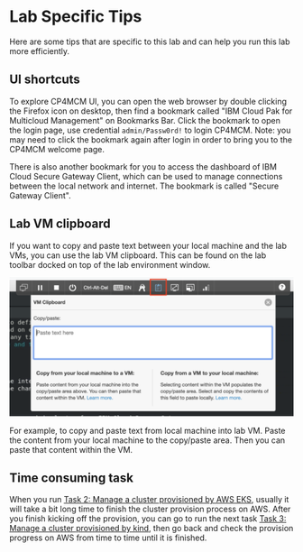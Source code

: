 # Lab Specific Tips

Here are some tips that are specific to this lab and can help you run this lab more efficiently.

## UI shortcuts

To explore CP4MCM UI, you can open the web browser by double clicking the Firefox icon on desktop, then find
a bookmark called "IBM Cloud Pak for Multicloud Management" on Bookmarks Bar. Click the bookmark to open the
login page, use credential `admin/Passw0rd!` to login CP4MCM. Note: you may need to click the bookmark again
after login in order to bring you to the CP4MCM welcome page.

There is also another bookmark for you to access the dashboard of IBM Cloud Secure Gateway Client, which can
be used to manage connections between the local network and internet. The bookmark is called "Secure Gateway
Client".

## Lab VM clipboard

If you want to copy and paste text between your local machine and the lab VMs, you can use the lab VM clipboard.
This can be found on the lab toolbar docked on top of the lab environment window.

![Figure: Lab VM Clipboard](docs/images/lab-vm-clipboard.png)

For example, to copy and paste text from local machine into lab VM. Paste the content from your local machine to
the copy/paste area. Then you can paste that content within the VM.

## Time consuming task

When you run [Task 2: Manage a cluster provisioned by AWS EKS](docs/task2/), usually it will take a bit long time to finish
the cluster provision process on AWS. After you finish kicking off the provision, you can go to run the next
task [Task 3: Manage a cluster provisioned by kind](docs/task3/), then go back and check the provision progress on AWS from
time to time until it is finished.
